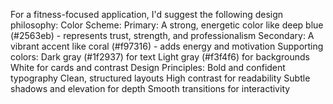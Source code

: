 For a fitness-focused application, I'd suggest the following design philosophy:
Color Scheme:
Primary: A strong, energetic color like deep blue (#2563eb) - represents trust, strength, and professionalism
Secondary: A vibrant accent like coral (#f97316) - adds energy and motivation
Supporting colors:
Dark gray (#1f2937) for text
Light gray (#f3f4f6) for backgrounds
White for cards and contrast
Design Principles:
Bold and confident typography
Clean, structured layouts
High contrast for readability
Subtle shadows and elevation for depth
Smooth transitions for interactivity
